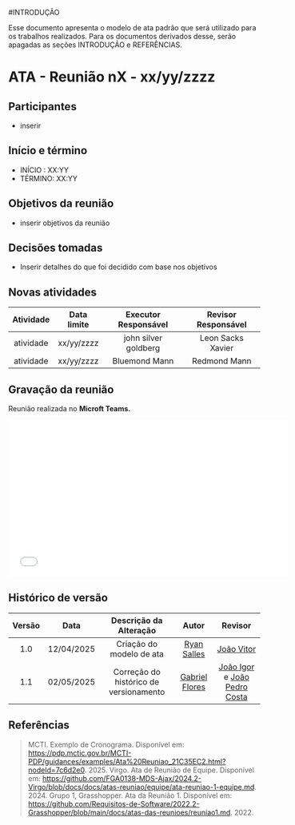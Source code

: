 #INTRODUÇÃO

Esse documento apresenta o modelo de ata padrão que será utilizado para os trabalhos realizados.
Para os documentos derivados desse, serão apagadas as seções INTRODUÇÃO e REFERÊNCIAS.


# ATA - Reunião nX - xx/yy/zzzz

## Participantes
- inserir 

## Início e término
- INÍCIO : XX:YY
- TÉRMINO: XX:YY

## Objetivos da reunião
- inserir objetivos da reunião

## Decisões tomadas
- Inserir detalhes do que foi decidido com base nos objetivos

## Novas atividades

| Atividade |    Data limite   |  Executor Responsável | Revisor Responsável   | 
| :-------: | :--------------: | :-------------------: | :-------------------: |
| atividade | xx/yy/zzzz       | john silver goldberg  |  Leon Sacks Xavier    |
| atividade | xx/yy/zzzz       | Bluemond Mann         |  Redmond Mann         |

## Gravação da reunião

Reunião realizada no **Microft Teams.**

<iframe width="560" height="315" src="MUDAR PARA LINK DE COMPARTILHAMENTO DO VÍDEO USANDO TIPO EMBED" title="YouTube video player" frameborder="0" allow="accelerometer; autoplay; clipboard-write; encrypted-media; gyroscope; picture-in-picture; web-share" referrerpolicy="strict-origin-when-cross-origin" allowfullscreen></iframe>

## Histórico de versão

| Versão |    Data    |    Descrição da Alteração   |         Autor         |       Revisor     |
| :----: | :--------: | :-------------------------: | :-------------------: | :---------------: |
|  1.0   | 12/04/2025 | Criação do modelo de ata         |   [Ryan Salles](https://github.com/RA-Salles)    |    [João Vitor](https://github.com/jvopBR)   |
| 1.1 | 02/05/2025 | Correção do histórico de versionamento | [Gabriel Flores](https://github.com/Gabrielfcoelho) | [João Igor](https://github.com/JoaoPC10) e [João Pedro Costa](https://github.com/johnaopedro)|

## Referências

> MCTI. Exemplo de Cronograma. Disponível em: <https://pdp.mctic.gov.br/MCTI-PDP/guidances/examples/Ata%20Reuniao_21C35EC2.html?nodeId=7c6d2e0>. 2025.
> Virgo. Ata de Reunião de Equipe. Disponível em: <https://github.com/FGA0138-MDS-Ajax/2024.2-Virgo/blob/docs/docs/atas-reuniao/equipe/ata-reuniao-1-equipe.md>. 2024.
> Grupo 1, Grasshopper. Ata da Reunião 1. Disponível em: <https://github.com/Requisitos-de-Software/2022.2-Grasshopper/blob/main/docs/atas-das-reunioes/reuniao1.md>. 2022.
